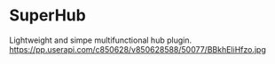 # SuperHub
Lightweight and simpe multifunctional hub plugin.
https://pp.userapi.com/c850628/v850628588/50077/BBkhEliHfzo.jpg
